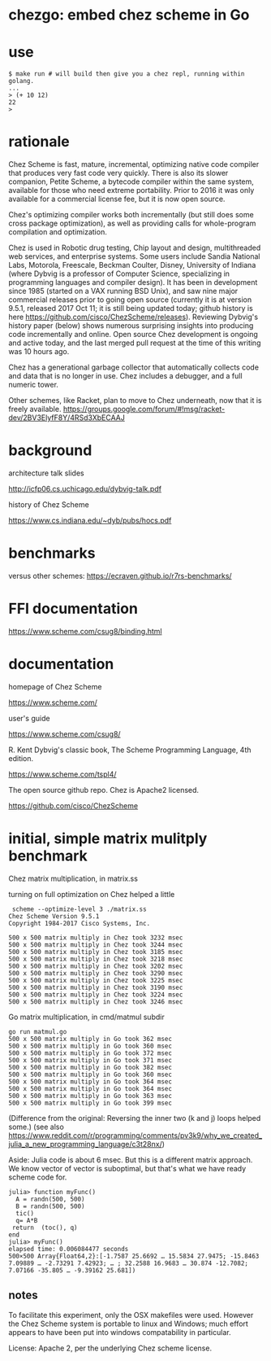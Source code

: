 chezgo: embed chez scheme in Go
======

# use

~~~
$ make run # will build then give you a chez repl, running within golang.
...
> (+ 10 12)
22
> 
~~~

# rationale

Chez Scheme is fast, mature, incremental, optimizing native code compiler that produces very fast code very quickly. There is also its slower companion, Petite Scheme, a bytecode compiler within the same system, available for those who need extreme portability. Prior to 2016 it was only available for a commercial license fee, but it is now open source.

Chez's optimizing compiler works both incrementally (but still does some cross package optimization), as well as providing calls for whole-program compilation and optimization.

Chez is used in Robotic drug testing, Chip layout and design, multithreaded web services, and enterprise systems. Some users include Sandia National Labs, Motorola, Freescale, Beckman Coulter, Disney, University of Indiana (where Dybvig is a professor of Computer Science, specializing in programming languages and compiler design). It has been in development since 1985 (started on a VAX running BSD Unix), and saw nine major commercial releases prior to going open source (currently it is at version 9.5.1, released 2017 Oct 11; it is still being updated today; github history is here https://github.com/cisco/ChezScheme/releases). Reviewing Dybvig's history paper (below) shows numerous surprising insights into producing code incrementally and online. Open source Chez development is ongoing and active today, and the last merged pull request at the time of this writing was 10 hours ago.

Chez has a generational garbage collector that automatically collects code and data that is no longer in use. Chez includes a debugger, and a full numeric tower.

Other schemes, like Racket, plan to move to Chez underneath, now that it is freely available. https://groups.google.com/forum/#!msg/racket-dev/2BV3ElyfF8Y/4RSd3XbECAAJ

# background

architecture talk slides

http://icfp06.cs.uchicago.edu/dybvig-talk.pdf

history of Chez Scheme

https://www.cs.indiana.edu/~dyb/pubs/hocs.pdf

# benchmarks

versus other schemes: https://ecraven.github.io/r7rs-benchmarks/


# FFI documentation

https://www.scheme.com/csug8/binding.html

# documentation

homepage of Chez Scheme

https://www.scheme.com/

user's guide

https://www.scheme.com/csug8/


R. Kent Dybvig's classic book, The Scheme Programming Language, 4th edition.

https://www.scheme.com/tspl4/

The open source github repo. Chez is Apache2 licensed.

https://github.com/cisco/ChezScheme

# initial, simple matrix mulitply benchmark

Chez matrix multiplication, in matrix.ss

turning on full optimization on Chez helped a little

~~~
 scheme --optimize-level 3 ./matrix.ss 
Chez Scheme Version 9.5.1
Copyright 1984-2017 Cisco Systems, Inc.

500 x 500 matrix multiply in Chez took 3232 msec
500 x 500 matrix multiply in Chez took 3244 msec
500 x 500 matrix multiply in Chez took 3185 msec
500 x 500 matrix multiply in Chez took 3218 msec
500 x 500 matrix multiply in Chez took 3202 msec
500 x 500 matrix multiply in Chez took 3290 msec
500 x 500 matrix multiply in Chez took 3225 msec
500 x 500 matrix multiply in Chez took 3190 msec
500 x 500 matrix multiply in Chez took 3224 msec
500 x 500 matrix multiply in Chez took 3246 msec
~~~


Go matrix multiplication, in cmd/matmul subdir
~~~
go run matmul.go
500 x 500 matrix multiply in Go took 362 msec
500 x 500 matrix multiply in Go took 360 msec
500 x 500 matrix multiply in Go took 372 msec
500 x 500 matrix multiply in Go took 371 msec
500 x 500 matrix multiply in Go took 382 msec
500 x 500 matrix multiply in Go took 360 msec
500 x 500 matrix multiply in Go took 364 msec
500 x 500 matrix multiply in Go took 364 msec
500 x 500 matrix multiply in Go took 363 msec
500 x 500 matrix multiply in Go took 399 msec

~~~



(Difference from the original: Reversing the inner two (k and j) loops helped some.)
(see also https://www.reddit.com/r/programming/comments/pv3k9/why_we_created_julia_a_new_programming_language/c3t28nx/)


Aside: Julia code is about 6 msec. But this is
a different matrix approach. We know vector
of vector is suboptimal, but that's what we
have ready scheme code for.
~~~
julia> function myFunc()
  A = randn(500, 500)
  B = randn(500, 500)
  tic()
  q= A*B
 return  (toc(), q)
end
julia> myFunc()
elapsed time: 0.006084477 seconds
500×500 Array{Float64,2}:[-1.7587 25.6692 … 15.5834 27.9475; -15.8463 7.09889 … -2.73291 7.42923; … ; 32.2588 16.9683 … 30.874 -12.7082; 7.07166 -35.805 … -9.39162 25.681])
~~~


notes
-----

To facilitate this experiment, only the OSX makefiles were used. However
the Chez Scheme system is portable to linux and Windows; much effort
appears to have been put into windows compatability in particular.


License: Apache 2, per the underlying Chez scheme license.
